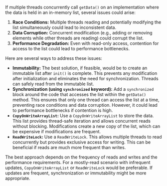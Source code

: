 If multiple threads concurrently call `getData()` on an implementation where the data is held in an in-memory list, several issues could arise:

1.  **Race Conditions:** Multiple threads reading and potentially modifying the list simultaneously could lead to inconsistent data.
2.  **Data Corruption:** Concurrent modification (e.g., adding or removing elements while other threads are reading) could corrupt the list.
3.  **Performance Degradation:** Even with read-only access, contention for access to the list could lead to performance bottlenecks.

Here are several ways to address these issues:

*   **Immutability:** The best solution, if feasible, would be to create an immutable list after `init()` is complete.  This prevents any modification after initialization and eliminates the need for synchronization.  Threads can safely read from the immutable list.
*   **Synchronization (using `synchronized` keyword):** Add a `synchronized` block around the code that accesses the list within the `getData()` method. This ensures that only one thread can access the list at a time, preventing race conditions and data corruption. However, it could lead to performance bottlenecks if contention is high.
*   **`CopyOnWriteArrayList`:** Use a `CopyOnWriteArrayList` to store the data. This list provides thread-safe iteration and allows concurrent reads without blocking. Modifications create a new copy of the list, which can be expensive if modifications are frequent.
*   **`ReadWriteLock`:** Use a `ReadWriteLock`. This allows multiple threads to read concurrently but provides exclusive access for writing. This can be beneficial if reads are much more frequent than writes.

The best approach depends on the frequency of reads and writes and the performance requirements. For a mostly-read scenario with infrequent updates, `CopyOnWriteArrayList` or `ReadWriteLock` would be preferable. If updates are frequent, synchronization or immutability might be more appropriate.